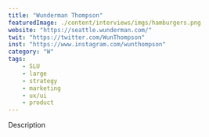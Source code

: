 ```yaml
---
title: "Wunderman Thompson"
featuredImage: ./content/interviews/imgs/hamburgers.png
website: "https://seattle.wunderman.com/"
twit: "https://twitter.com/WunThompson"
inst: "https://www.instagram.com/wunthompson"
category: "W"
tags:
    - SLU
    - large
    - strategy
    - marketing
    - ux/ui
    - product
---
```


Description
